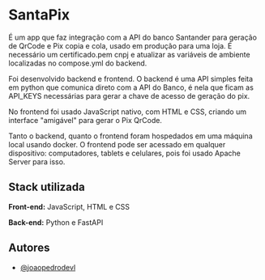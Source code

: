 
# SantaPix

É um app que faz integração com a API do banco Santander para geração de QrCode e Pix copia e cola, usado em produção para uma loja. É necessário um certificado.pem cnpj e atualizar as variáveis de ambiente localizadas no compose.yml do backend.

Foi desenvolvido backend e frontend. O backend é uma API simples feita em python que comunica direto com a API do Banco, é nela que ficam as API_KEYS necessárias para gerar a chave de acesso de geração do pix.

No frontend foi usado JavaScript nativo, com HTML e CSS, criando um interface "amigável" para gerar o Pix QrCode.

Tanto o backend, quanto o frontend foram hospedados em uma máquina local usando docker. O frontend pode ser acessado em qualquer dispositivo: computadores, tablets e celulares, pois foi usado Apache Server para isso.
## Stack utilizada

**Front-end:** JavaScript, HTML e CSS

**Back-end:** Python e FastAPI
## Autores

- [@joaopedrodevl](https://www.github.com/joaopedrodevl)

